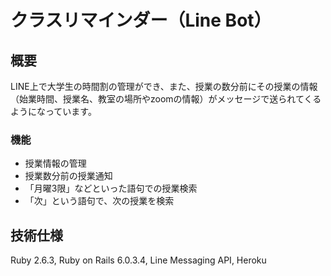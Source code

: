 # クラスリマインダー（Line Bot）

## 概要
LINE上で大学生の時間割の管理ができ、また、授業の数分前にその授業の情報（始業時間、授業名、教室の場所やzoomの情報）がメッセージで送られてくるようになっています。
### 機能
* 授業情報の管理
* 授業数分前の授業通知
* 「月曜3限」などといった語句での授業検索
* 「次」という語句で、次の授業を検索

## 技術仕様
Ruby 2.6.3, Ruby on Rails 6.0.3.4, Line Messaging API, Heroku
